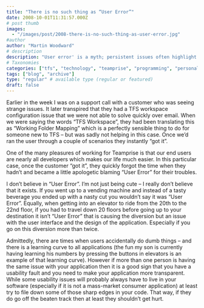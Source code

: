 ```yaml
---
title: "There is no such thing as “User Error”"
date: 2008-10-01T11:31:57.000Z
# post thumb
images:
  - "/images/post/2008-there-is-no-such-thing-as-user-error.jpg"
#author
author: "Martin Woodward"
# description
description: "User error' is a myth; persistent issues often highlight design flaws, not user mistakes."
# Taxonomies
categories: ["tfs", "technology", "teamprise", "programming", "personal"]
tags: ["blog", "archive"]
type: "regular" # available type (regular or featured)
draft: false
---
```


Earlier in the week I was on a support call with a customer who was seeing strange issues. It later transpired that they had a TFS workspace configuration issue that we were not able to solve quickly over email. When we were saying the words “TFS Workspace”, they had been translating this as “Working Folder Mapping” which is a perfectly sensible thing to do for someone new to TFS – but was sadly not helping in this case. Once we’d ran the user through a couple of scenarios they instantly “got it”.

One of the many pleasures of working for Teamprise is that our end users are nearly all developers which makes our life much easier. In this particular case, once the customer “got it”, they quickly forgot the time when they hadn’t and became a little apologetic blaming “User Error” for their troubles.

I don’t believe in “User Error”. I’m not just being cute – I really don’t believe that it exists. If you went up to a vending machine and instead of a tasty beverage you ended up with a nasty cut you wouldn’t say it was “User Error”. Equally, when getting into an elevator to ride from the 20th to the 22nd floor, if you had to travel down 20 floors before going up to your destination it isn’t “User Error” that is causing the diversion but an issue with the user interface and the design of the application. Especially if you go on this diversion more than twice.

Admittedly, there are times when users accidentally do dumb things – and there is a learning curve to all applications (the fun my son is currently having learning his numbers by pressing the buttons in elevators is an example of that learning curve). However if more than one person is having the same issue with your application then it is a good sign that you have a usability fault and you need to make your application more transparent. While some usability issues will probably always have to live in your software (especially if it is not a mass-market consumer application) at least try to file down some of those sharp edges in your code. That way, if they do go off the beaten track then at least they shouldn’t get hurt.
